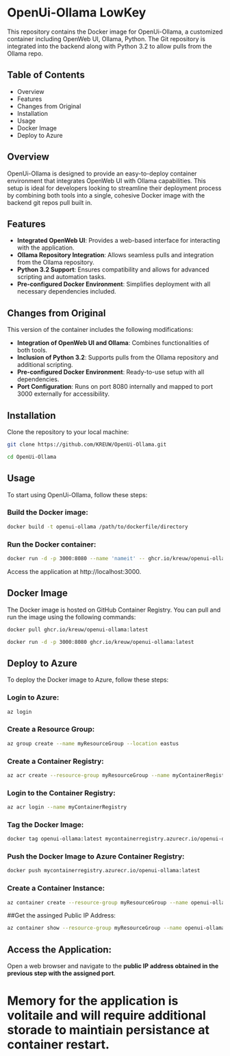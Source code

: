 # OpenUi-Ollama LowKey 

This repository contains the Docker image for OpenUi-Ollama, a customized container including OpenWeb UI, Ollama, Python. The Git repository is integrated into the backend along with Python 3.2 to allow pulls from the Ollama repo.

## Table of Contents
- Overview
- Features
- Changes from Original
- Installation
- Usage
- Docker Image
- Deploy to Azure

## Overview
OpenUi-Ollama is designed to provide an easy-to-deploy container environment that integrates OpenWeb UI with Ollama capabilities. This setup is ideal for developers looking to streamline their deployment process by combining both tools into a single, cohesive Docker image with the backend git repos pull built in.

## Features
- **Integrated OpenWeb UI**: Provides a web-based interface for interacting with the application.
- **Ollama Repository Integration**: Allows seamless pulls and integration from the Ollama repository.
- **Python 3.2 Support**: Ensures compatibility and allows for advanced scripting and automation tasks.
- **Pre-configured Docker Environment**: Simplifies deployment with all necessary dependencies included.

## Changes from Original
This version of the container includes the following modifications:
- **Integration of OpenWeb UI and Ollama**: Combines functionalities of both tools.
- **Inclusion of Python 3.2**: Supports pulls from the Ollama repository and additional scripting.
- **Pre-configured Docker Environment**: Ready-to-use setup with all dependencies.
- **Port Configuration**: Runs on port 8080 internally and mapped to port 3000 externally for accessibility.

## Installation
Clone the repository to your local machine:
```sh
git clone https://github.com/KREUW/OpenUi-Ollama.git
```

```sh
cd OpenUi-Ollama
```

## Usage
To start using OpenUi-Ollama, follow these steps:

### Build the Docker image:
```sh
docker build -t openui-ollama /path/to/dockerfile/directory
```

### Run the Docker container:
```sh
docker run -d -p 3000:8080 --name 'nameit' -- ghcr.io/kreuw/openui-ollama
```

Access the application at http://localhost:3000.

## Docker Image
The Docker image is hosted on GitHub Container Registry. You can pull and run the image using the following commands:

```sh
docker pull ghcr.io/kreuw/openui-ollama:latest
```

```sh
docker run -d -p 3000:8080 ghcr.io/kreuw/openui-ollama:latest
```

## Deploy to Azure
To deploy the Docker image to Azure, follow these steps:

### Login to Azure:

```sh
az login
```

### Create a Resource Group:

```sh
az group create --name myResourceGroup --location eastus
```

### Create a Container Registry:

```sh
az acr create --resource-group myResourceGroup --name myContainerRegistry --sku Basic
```

### Login to the Container Registry:

```sh
az acr login --name myContainerRegistry
```

### Tag the Docker Image:

```sh
docker tag openui-ollama:latest mycontainerregistry.azurecr.io/openui-ollama:latest
```

### Push the Docker Image to Azure Container Registry:

```sh
docker push mycontainerregistry.azurecr.io/openui-ollama:latest
```

### Create a Container Instance:
```sh
az container create --resource-group myResourceGroup --name openui-ollama-container --image mycontainerregistry.azurecr.io/openui-ollama:latest --cpu 2 --memory 4 --registry-login-server mycontainerregistry.azurecr.io --registry-username <username> --registry-password <password> --ip-address public --ports 8080
```

##Get the assinged Public IP Address:

```sh
az container show --resource-group myResourceGroup --name openui-ollama-container --query ipAddress.ip --output tsv
```

## Access the Application:
Open a web browser and navigate to the **public IP address obtained in the previous step with the assigned port**.

# Memory for the application is volitaile and will require additional storade to maintiain persistance at container restart.
